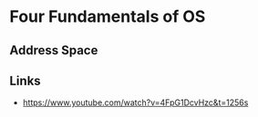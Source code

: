 # Four Fundamentals of OS

## Address Space

## Links
- https://www.youtube.com/watch?v=4FpG1DcvHzc&t=1256s
